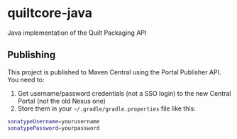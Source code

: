 # quiltcore-java

Java implementation of the Quilt Packaging API

## Publishing

This project is published to Maven Central using the Portal Publisher API. You need to:

1. Get username/password credentials (not a SSO login) to the new Central Portal (not the old Nexus one)
2. Store them in your `~/.gradle/gradle.properties` file like this:

```sh
sonatypeUsername=yourusername
sonatypePassword=yourpassword
```

